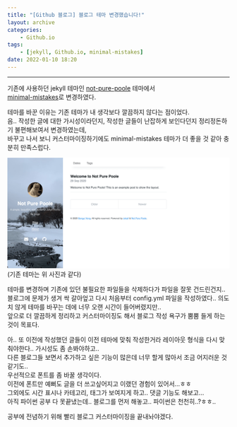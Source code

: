 ```yaml
---
title: "[Github 블로그] 블로그 테마 변경했습니다!"
layout: archive
categories: 
    - Github.io
tags: 
    - [jekyll, Github.io, minimal-mistakes]
date: 2022-01-10 18:20
---
```

------------------

기존에 사용하던 jekyll 테마인 [not-pure-poole](https://github.com/vszhub/not-pure-poole) 테마에서  
[minimal-mistakes](https://github.com/mmistakes/minimal-mistakes)로 변경하였다.

테마를 바꾼 이유는 기존 테마가 내 생각보다 깔끔하지 않다는 점이었다.  
음.. 작성한 글에 대한 가시성이라던지, 작성한 글들이 난잡하게 보인다던지 정리정돈하기 불편해보여서 변경하였는데,  
바꾸고 나서 보니 커스터마이징하기에도 minimal-mistakes 테마가 더 좋을 것 같아 충분히 만족스럽다.

![image](/assets/images/purepoole.png)  
(기존 테마는 위 사진과 같다)

테마를 변경하며 기존에 있던 불필요한 파일들을 삭제하다가 파일을 잘못 건드린건지.. 블로그에 문제가 생겨 싹 갈아엎고 다시 처음부터 config.yml 파일을 작성하였다.. 의도치 않게 테마를 바꾸는 데에 너무 오랜 시간이 들어버렸지만..  
앞으로 더 깔끔하게 정리하고 커스터마이징도 해서 블로그 작성 욕구가 뿜뿜 들게 하는것이 목표다.

아.. 또 이전에 작성했던 글들이 이전 테마에 맞춰 작성한거라 레이아웃 형식을 다시 맞춰야한다.. 가시성도 좀 손봐야하고..   
다른 블로그들 보면서 추가하고 싶은 기능이 많은데 너무 할게 많아서 조금 어지러운 것 같기도..  
우선적으로 폰트를 좀 바꿀 생각이다.  
이전에 폰트만 예뻐도 글을 더 쓰고싶어지고 이랬던 경험이 있어서...ㅎㅎ  
그외에도 시간 표시나 카테고리, 태그가 보여지게 하고.. 댓글 기능도 해보고...  
아직 파이썬 공부 다 못끝냈는데.. 블로그를 먼저 해놓고.. 파이썬은 천천히..?ㅎㅎ..

공부에 전념하기 위해 빨리 블로그 커스터마이징을 끝내놔야겠다.